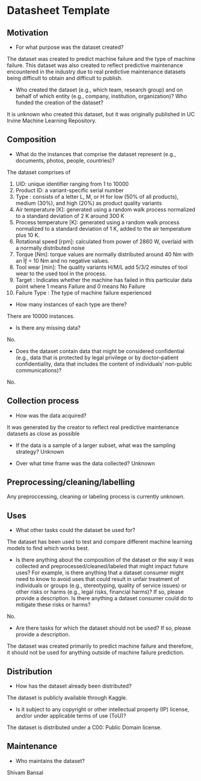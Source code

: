 # Datasheet Template

## Motivation

- For what purpose was the dataset created? 

The dataset was created to predict machine failure and the type of machine failure. This dataset was also created to reflect predictive maintenance encountered in the industry due to real predictive maintenance datasets being difficult to obtain and difficult to publish.

- Who created the dataset (e.g., which team, research group) and on behalf of which entity (e.g., company, institution, organization)? Who funded the creation of the dataset?

It is unknown who created this dataset, but it was originally published in UC Irvine Machine Learning Repository.
 
## Composition

- What do the instances that comprise the dataset represent (e.g., documents, photos, people, countries)? 

The dataset comprises of 

1. UID: unique identifier ranging from 1 to 10000
2. Product ID: a variant-specific serial number
3. Type : consists of a letter L, M, or H for low (50% of all products), medium (30%), and high (20%) as product quality variants
4. Air temperature [K]: generated using a random walk process normalized to a standard deviation of 2 K around 300 K
5. Process temperature [K]: generated using a random walk process normalized to a standard deviation of 1 K, added to the air temperature plus 10 K.
6. Rotational speed [rpm]: calculated from power of 2860 W, overlaid with a normally distributed noise
7. Torque [Nm]: torque values are normally distributed around 40 Nm with an Ïƒ = 10 Nm and no negative values.
8. Tool wear [min]: The quality variants H/M/L add 5/3/2 minutes of tool wear to the used tool in the process.
9. Target : Indicates whether the machine has failed in this particular data point where 1 means Failure and 0 means No Failure
10. Failure Type : The type of machine failure experienced

- How many instances of each type are there? 

There are 10000 instances.

- Is there any missing data?

No.

- Does the dataset contain data that might be considered confidential (e.g., data that is protected by legal privilege or by    doctor–patient confidentiality, data that includes the content of individuals’ non-public communications)?

No.

## Collection process

- How was the data acquired? 

It was generated by the creator to reflect real predictive maintenance datasets as close as possible

- If the data is a sample of a larger subset, what was the sampling strategy? Unknown

- Over what time frame was the data collected? Unknown

## Preprocessing/cleaning/labelling

Any preproccessing, cleaning or labeling process is currently unknown.
 
## Uses

- What other tasks could the dataset be used for?

The dataset has been used to test and compare different machine learning models to find which works best.

- Is there anything about the composition of the dataset or the way it was collected and preprocessed/cleaned/labeled that might impact future uses? For example, is there anything that a dataset consumer might need to know to avoid uses that could result in unfair treatment of individuals or groups (e.g., stereotyping, quality of service issues) or other risks or harms (e.g., legal risks, financial harms)? If so, please provide a description. Is there anything a dataset consumer could do to mitigate these risks or harms? 

No.

- Are there tasks for which the dataset should not be used? If so, please provide a description.

The dataset was created primarily to predict machine failure and therefore, it should not be used for anything outside of machine failure prediction.

## Distribution

- How has the dataset already been distributed? 

The dataset is publicly available through Kaggle.

- Is it subject to any copyright or other intellectual property (IP) license, and/or under applicable terms of use (ToU)? 

The dataset is distributed under a C00: Public Domain license.

## Maintenance

- Who maintains the dataset?

Shivam Bansal

